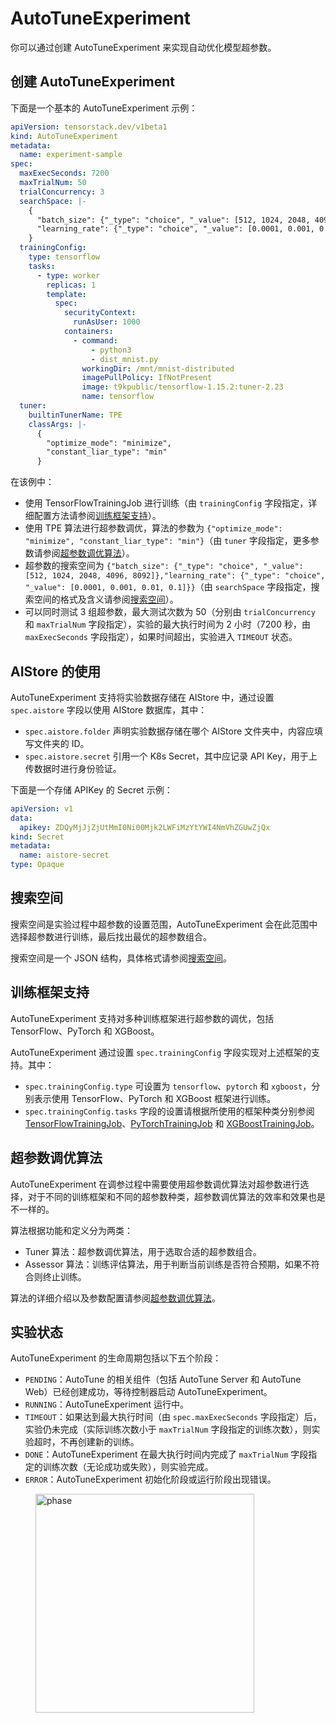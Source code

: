 # AutoTuneExperiment

你可以通过创建 AutoTuneExperiment 来实现自动优化模型超参数。

## 创建 AutoTuneExperiment

下面是一个基本的 AutoTuneExperiment 示例：

```yaml
apiVersion: tensorstack.dev/v1beta1
kind: AutoTuneExperiment
metadata:
  name: experiment-sample
spec:
  maxExecSeconds: 7200
  maxTrialNum: 50
  trialConcurrency: 3
  searchSpace: |-
    {
      "batch_size": {"_type": "choice", "_value": [512, 1024, 2048, 4096, 8092]},
      "learning_rate": {"_type": "choice", "_value": [0.0001, 0.001, 0.01, 0.1]}
    }
  trainingConfig:
    type: tensorflow
    tasks:
      - type: worker
        replicas: 1
        template:
          spec:
            securityContext:
              runAsUser: 1000
            containers:
              - command:
                  - python3
                  - dist_mnist.py
                workingDir: /mnt/mnist-distributed
                imagePullPolicy: IfNotPresent
                image: t9kpublic/tensorflow-1.15.2:tuner-2.23
                name: tensorflow
  tuner:
    builtinTunerName: TPE
    classArgs: |-
      {
        "optimize_mode": "minimize", 
        "constant_liar_type": "min"
      }
```

在该例中：

* 使用 TensorFlowTrainingJob 进行训练（由 `trainingConfig` 字段指定，详细配置方法请参阅[训练框架支持](#训练框架支持)）。
* 使用 TPE 算法进行超参数调优，算法的参数为 `{"optimize_mode": "minimize", "constant_liar_type": "min"}`（由 `tuner` 字段指定，更多参数请参阅[超参数调优算法](./hpo-algorithm.md)）。
* 超参数的搜索空间为 `{"batch_size": {"_type": "choice", "_value": [512, 1024, 2048, 4096, 8092]},"learning_rate": {"_type": "choice", "_value": [0.0001, 0.001, 0.01, 0.1]}}`（由 `searchSpace` 字段指定，搜索空间的格式及含义请参阅[搜索空间](./autotune-search-space.md)）。
* 可以同时测试 3 组超参数，最大测试次数为 50（分别由 `trialConcurrency` 和 `maxTrialNum` 字段指定），实验的最大执行时间为 2 小时（7200 秒，由 `maxExecSeconds` 字段指定），如果时间超出，实验进入 `TIMEOUT` 状态。

## AIStore 的使用

AutoTuneExperiment 支持将实验数据存储在 AIStore 中，通过设置 `spec.aistore` 字段以使用 AIStore 数据库，其中：

* `spec.aistore.folder` 声明实验数据存储在哪个 AIStore 文件夹中，内容应填写文件夹的 ID。
* `spec.aistore.secret` 引用一个 K8s Secret，其中应记录 API Key，用于上传数据时进行身份验证。

下面是一个存储 APIKey 的 Secret 示例：

```yaml
apiVersion: v1
data:
  apikey: ZDQyMjJjZjUtMmI0Ni00Mjk2LWFiMzYtYWI4NmVhZGUwZjQx
kind: Secret
metadata:
  name: aistore-secret
type: Opaque
```

## 搜索空间

搜索空间是实验过程中超参数的设置范围，AutoTuneExperiment 会在此范围中选择超参数进行训练，最后找出最优的超参数组合。

搜索空间是一个 JSON 结构，具体格式请参阅[搜索空间](./autotune-search-space.md)。

## 训练框架支持

AutoTuneExperiment 支持对多种训练框架进行超参数的调优，包括 TensorFlow、PyTorch 和 XGBoost。

AutoTuneExperiment 通过设置 `spec.trainingConfig` 字段实现对上述框架的支持。其中：

* `spec.trainingConfig.type` 可设置为 `tensorflow`、`pytorch` 和 `xgboost`，分别表示使用 TensorFlow、PyTorch 和 XGBoost 框架进行训练。
* `spec.trainingConfig.tasks` 字段的设置请根据所使用的框架种类分别参阅 [TensorFlowTrainingJob](../../t9k-job/tensorflowtrainingjob.md)、[PyTorchTrainingJob](../../t9k-job/pytorchtrainingjob.md) 和 [XGBoostTrainingJob](../../t9k-job/xgboosttrainingjob.md)。

## 超参数调优算法

AutoTuneExperiment 在调参过程中需要使用超参数调优算法对超参数进行选择，对于不同的训练框架和不同的超参数种类，超参数调优算法的效率和效果也是不一样的。

算法根据功能和定义分为两类：

* Tuner 算法：超参数调优算法，用于选取合适的超参数组合。
* Assessor 算法：训练评估算法，用于判断当前训练是否符合预期，如果不符合则终止训练。

算法的详细介绍以及参数配置请参阅[超参数调优算法](./hpo-algorithm.md)。

## 实验状态

AutoTuneExperiment 的生命周期包括以下五个阶段：

* `PENDING`：AutoTune 的相关组件（包括 AutoTune Server 和 AutoTune Web）已经创建成功，等待控制器启动 AutoTuneExperiment。
* `RUNNING`：AutoTuneExperiment 运行中。
* `TIMEOUT`：如果达到最大执行时间（由 `spec.maxExecSeconds` 字段指定）后，实验仍未完成（实际训练次数小于 `maxTrialNum` 字段指定的训练次数），则实验超时，不再创建新的训练。
* `DONE`：AutoTuneExperiment 在最大执行时间内完成了 `maxTrialNum` 字段指定的训练次数（无论成功或失败），则实验完成。
* `ERROR`：AutoTuneExperiment 初始化阶段或运行阶段出现错误。

<figure>
  <img alt="phase" src="../../../assets/api/autotune/phase.drawio.svg" width="350" />
</figure>
